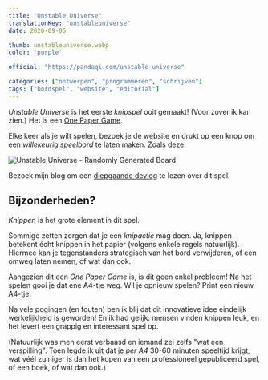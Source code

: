 ```yaml
---
title: "Unstable Universe"
translationKey: "unstableuniverse"
date: 2020-09-05

thumb: unstableuniverse.webp
color: 'purple'

official: "https://pandaqi.com/unstable-universe"

categories: ["ontwerpen", "programmeren", "schrijven"]
tags: ["bordspel", "website", "editorial"]
---
```


_Unstable Universe_ is het eerste _knipspel_ ooit gemaakt! (Voor zover ik kan zien.) Het is een [One Paper Game](/nl/ontwerpen/bordspel/one-paper-games).

Elke keer als je wilt spelen, bezoek je de website en drukt op een knop om een _willekeurig speelbord_ te laten maken. Zoals deze:

![Unstable Universe - Randomly Generated Board](unstableuniverse-board.webp)

Bezoek mijn blog om een [diepgaande devlog](https://pandaqi.com/blog/boardgames/unstable-universe) te lezen over dit spel.

## Bijzonderheden?
_Knippen_ is het grote element in dit spel.

Sommige zetten zorgen dat je een _knipactie_ mag doen. Ja, knippen betekent écht knippen in het papier (volgens enkele regels natuurlijk). Hiermee kan je tegenstanders strategisch van het bord verwijderen, of een omweg laten nemen, of wat dan ook.

Aangezien dit een _One Paper Game_ is, is dit geen enkel probleem! Na het spelen gooi je dat ene A4-tje weg. Wil je opnieuw spelen? Print een nieuw A4-tje.

Na vele pogingen (en fouten) ben ik blij dat dit innovatieve idee eindelijk werkelijkheid is geworden! En ik had gelijk: mensen vinden knippen leuk, en het levert een grappig en interessant spel op.

(Natuurlijk was men eerst verbaasd en iemand zei zelfs "wat een verspilling". Toen legde ik uit dat je _per A4_ 30-60 minuten speeltijd krijgt, wat véél zuiniger is dan het kopen van een professioneel gepubliceerd spel, of een boek, of wat dan ook.)

